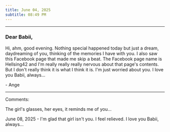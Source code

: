 ```yaml
---
title: June 04, 2025
subtitle: 08:49 PM
---
```

---

### Dear Babii,

Hi, ahm, good evening. Nothing special happened today but just a dream, daydreaming of you, thinking of the memories I have with you. I also saw this Facebook page that made me skip a beat. The Facebook page name is Hellsing42 and I'm really really really nervous about that page's contents. But I don't really think it is what I think it is. I'm just worried about you. I love you Babii, always...

\- Ange

---

Comments:

The girl's glasses, her eyes, it reminds me of you...

June 08, 2025 - I'm glad that girl isn't you. I feel relieved. I love you Babii, always...
